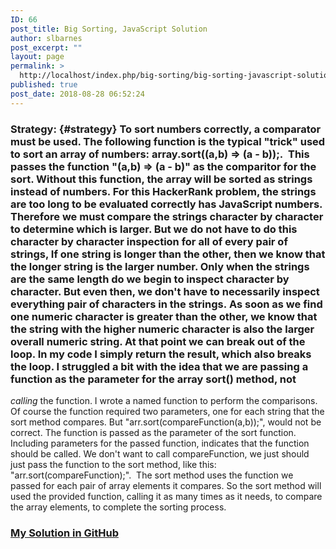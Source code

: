 ```yaml
---
ID: 66
post_title: Big Sorting, JavaScript Solution
author: slbarnes
post_excerpt: ""
layout: page
permalink: >
  http://localhost/index.php/big-sorting/big-sorting-javascript-solution/
published: true
post_date: 2018-08-28 06:52:24
---
```

### Strategy: {#strategy} To sort numbers correctly, a comparator must be used. The following function is the typical "trick" used to sort an array of numbers: array.sort((a,b) => (a - b));.  This passes the function "(a,b) => (a - b)" as the comparitor for the sort. Without this function, the array will be sorted as strings instead of numbers. For this HackerRank problem, the strings are too long to be evaluated correctly has JavaScript numbers. Therefore we must compare the strings character by character to determine which is larger. But we do not have to do this character by character inspection for all of every pair of strings, If one string is longer than the other, then we know that the longer string is the larger number. Only when the strings are the same length do we begin to inspect character by character. But even then, we don't have to necessarily inspect everything pair of characters in the strings. As soon as we find one numeric character is greater than the other, we know that the string with the higher numeric character is also the larger overall numeric string. At that point we can break out of the loop. In my code I simply return the result, which also breaks the loop. I struggled a bit with the idea that we are passing a function as the parameter for the array sort() method, not 

*calling* the function. I wrote a named function to perform the comparisons. Of course the function required two parameters, one for each string that the sort method compares. But "arr.sort(compareFunction(a,b));", would not be correct. The function is passed as the parameter of the sort function. Including parameters for the passed function, indicates that the function should be called. We don't want to call compareFunction, we just should just pass the function to the sort method, like this: "arr.sort(compareFunction);".  The sort method uses the function we passed for each pair of array elements it compares. So the sort method will used the provided function, calling it as many times as it needs, to compare the array elements, to complete the sorting process.   
### <a href="https://github.com/slbccfl/hackerrank/blob/master/javascript/big-sorting/solution.js" target="_blank" rel="noopener">My Solution in GitHub</a>